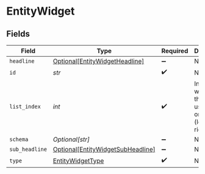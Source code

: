 # EntityWidget


## Fields

| Field                                                                               | Type                                                                                | Required                                                                            | Description                                                                         |
| ----------------------------------------------------------------------------------- | ----------------------------------------------------------------------------------- | ----------------------------------------------------------------------------------- | ----------------------------------------------------------------------------------- |
| `headline`                                                                          | [Optional[EntityWidgetHeadline]](../../models/shared/entitywidgetheadline.md)       | :heavy_minus_sign:                                                                  | N/A                                                                                 |
| `id`                                                                                | *str*                                                                               | :heavy_check_mark:                                                                  | N/A                                                                                 |
| `list_index`                                                                        | *int*                                                                               | :heavy_check_mark:                                                                  | Index of the widget in the list, used for ordering (left or right)                  |
| `schema`                                                                            | *Optional[str]*                                                                     | :heavy_minus_sign:                                                                  | N/A                                                                                 |
| `sub_headline`                                                                      | [Optional[EntityWidgetSubHeadline]](../../models/shared/entitywidgetsubheadline.md) | :heavy_minus_sign:                                                                  | N/A                                                                                 |
| `type`                                                                              | [EntityWidgetType](../../models/shared/entitywidgettype.md)                         | :heavy_check_mark:                                                                  | N/A                                                                                 |